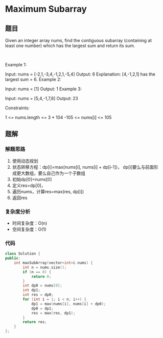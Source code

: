 # Maximum Subarray
## 题目
Given an integer array nums, find the contiguous subarray (containing at least one number) which has the largest sum and return its sum.

 

Example 1:

Input: nums = [-2,1,-3,4,-1,2,1,-5,4]
Output: 6
Explanation: [4,-1,2,1] has the largest sum = 6.
Example 2:

Input: nums = [1]
Output: 1
Example 3:

Input: nums = [5,4,-1,7,8]
Output: 23
 

Constraints:

1 <= nums.length <= 3 * 104
-105 <= nums[i] <= 105

## 题解
### 解题思路
1. 使用动态规划
2. 状态转移方程：dp[i]=max(nums[i], nums[i] + dp[i-1])，
    dp[i]要么与前面形成更大数组，要么自己作为一个子数组
3. 初始dp[0]=nums[0]
4. 定义res=dp[0]，
5. 遍历nums，计算res=max(res, dp[i])
6. 返回res

### 复杂度分析
+ 时间复杂度：O(n)
+ 空间复杂度：O(1)
### 代码

```cpp
class Solution {
public:
    int maxSubArray(vector<int>& nums) {
        int n = nums.size();
        if (n == 0) {
            return 0;
        }
        int dp0 = nums[0];
        int dp1;
        int res = dp0;
        for (int i = 1; i < n; i++) {
            dp1 = max(nums[i], nums[i] + dp0);
            dp0 = dp1;
            res = max(res, dp1);
        }
        return res;
    }
};